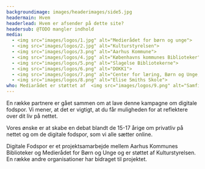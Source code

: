 ```yaml
---
backgroundimage: images/headerimages/side5.jpg
headermain: Hvem
headerlead: Hvem er afsender på dette site?
headersub: @TODO mangler indhold
media:
  - <img src="images/logos/1.jpg" alt="Medierådet for børn og unge">
  - <img src="images/logos/2.jpg" alt="Kulturstyrelsen">
  - <img src="images/logos/3.png" alt="Aarhus Kommune">
  - <img src="images/logos/4.jpg" alt="Københavns kommunes Biblioteker">
  - <img src="images/logos/5.png" alt="Slagelse Bibliotekerne">
  - <img src="images/logos/6.png" alt="DOKK1">
  - <img src="images/logos/7.png" alt="Center for læring, Børn og Unge, Aarhus Kommune">
  - <img src="images/logos/8.png" alt="Elise Smiths Skole">
who: Mediarådet er støttet af  <img src="images/logos/9.png" alt="Samfinansieret af denn Europæiske Union">  
---
```

En række partnere er gået sammen om at lave denne kampagne om digitale fodspor. Vi mener, at det er vigtigt, at du får muligheden for at reflektere over dit liv på nettet.


Vores ønske er at skabe en debat blandt de 15-17 årige om privatliv på nettet og om de digitale fodspor, som vi alle sætter online.  


Digitale Fodspor er et projektsamarbejde mellem Aarhus Kommunes Biblioteker og Medierådet for Børn og Unge og er støttet af Kulturstyrelsen. En række andre organisationer har bidraget til projektet.
